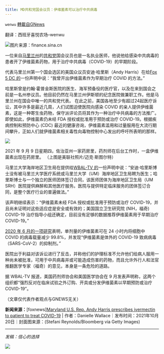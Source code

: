 ```yaml
---
title: MD共和党国会议员：伊维菌素可以治疗中共病毒
---
```

`wenwu` [轉載自GNews](https://gnews.org/zh-hans/1606838/)

翻译：西班牙喜悦农场–wenwu

![](https://assets.gnews.org/wp-content/uploads/2021/10/unknown-6-8.png)图片来源：finance.sina.cn

一位来自[马里兰州](https://www.foxnews.com/category/us/us-regions/northeast/maryland)的[共和党](https://www.foxnews.com/category/politics/house-of-representatives/republicans)国会议员也是一名执业医师，他说他给感染中共病毒的患者开了伊维菌素药物，用于治疗中共病毒（COVID-19）的早期阶段。

代表马里兰州第一个国会选区的美国众议员安迪·哈里斯（Andy Harris）在给[Fox 5 DC 的](https://www.fox5dc.com/news/maryland-rep-andy-harris-prescribes-ivermectin-to-patient-diagnosed-with-covid-19)一份声明中说：“我曾开出伊维菌素作为早期治疗 COVID 的方法。”

哈里斯曾是约翰·霍普金斯医院的医生、海军预备役的医疗官，以及在来到国会之前是一名州参议员。他目前仍然在马里兰州伊斯顿的纪念医院做兼职工作。他是马里兰州在国会中唯一的共和党代表。 在此之前，美国各地至少有超过24起医疗诉讼，其中许多是最近几周，人们试图迫使医院向感染 COVID 的亲人提供伊维菌素，这是一种寄生虫药物，保守派评论员将其作为一种治疗中共病毒的方法推广。即使如此，伊维菌素仍未经 FDA 授权或批准用于预防或治疗 COVID-19。根据疾病控制和预防中心 (CDC) 最近的健康咨询，伊维菌素滥用和过量服用在大流行期间攀升，正如人们就伊维菌素相关毒性向毒物控制中心发出的呼吁所表明的那样。

![](https://assets.gnews.org/wp-content/uploads/2021/10/unknown-5-8.png)

2021 年 9 月 9 日星期四，佐治亚州一家药房里，药剂师在后台工作时，一盒伊维菌素出现在药房里。 （上图是美联社照片/迈克·斯图尔特）

马里兰大学海岸地区卫生局在提供给[WBAL-TV 的](https://www.wbaltv.com/article/andy-harris-prescribes-ivermectin-as-treatment-for-early-covid-19/38008064#)一份声明中说：“安迪·哈里斯博士没有被马里兰大学医疗系统或马里兰大学（UM）海岸地区卫生局聘为医生；哈里斯博士与一个独立的医师团体签订合同，该医师团体为海岸地区卫生局（UM SRH）医院提供麻醉和其他医疗服务。医院与提供特定临床服务的团体签订合同，是整个医疗行业的普遍做法。”

该声明继续表示：“伊维菌素未经 FDA 授权或批准用于预防或治疗 COVID-19，并且尚未证明对这些适应症是安全或有效的；美国国立卫生研究院 (NIH，福奇) COVID-19 治疗指导小组还确定，目前没有足够的数据推荐伊维菌素用于早期治疗 COVID-19。”

[2020 年 6 月的一项研究](https://www.sciencedirect.com/science/article/pii/S0166354220302011)表明，单剂量的伊维菌素可在 24 小时内将细胞中 COVID 的病毒载量减少 99.8%，并发现“伊维菌素是体外的 COVID-19 致病病毒（SARS-CoV-2）的抑制剂。*”*

医院出于利益对该诉讼进行了反击，并称他们的护理标准不允许他们给病人服用一种尚未被批准，可用于中共病毒并或可能造成伤害的药物，而且允许外行人和法官推翻医学专家（福奇）的意见，本身是一条危险的道路。

据 WBAL-TV 报道，美国药剂师协会和美国医学协会在 9 月发表声明称，这两个组织都“强烈反对在临床试验之外订购、开具或分发伊维菌素以早期预防或治疗 COVID-19”。

（文章仅代表作者观点与GNEWS无关）

**新闻来源：**[foxnews][Maryland U.S. Rep. Andy Harris prescribes ivermectin to patient to treat COVID-19](https://www.foxnews.com/politics/maryland-gop-congressman-prescribes-ivermectin-covid-19-patient) | 作者：Danielle Wallace｜发布时间：2021年10月20日｜封面图来源：(Stefani Reynolds/Bloomberg via Getty Images)

* * *

*发稿：信心的选择*

![](https://assets.gnews.org/wp-content/uploads/2021/07/GNEWS_CH.-5.jpeg)
